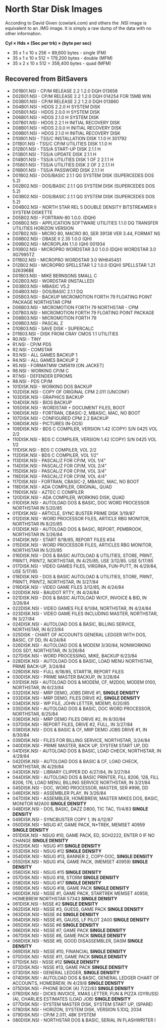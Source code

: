 # North Star Disk Images 

According to David Given (cowlark.com) and others the .NSI image is equivalent to an .IMG image. It is simply a raw dump of the data with no other information.

__Cyl × Hds × (Sec per trk) × (byte per sec)__

* 35 x 1 x 10 x 256 = 89,600 bytes - single (FM)
* 35 x 1 x 10 x 512 = 179,200 bytes - double (MFM)
* 35 x 2 x 10 x 512 = 358,400 bytes - quad (MFM)

## Recovered from BitSavers

* D01B01.NSI - CP/M RELEASE 2.2 1.2.0 DQH 013658
* D02B01.NSI - CP/M RELEASE 2.2 1.2.0 DQH 014254 FOR 15MB WIN
* D03B01.NSI - CP/M RELEASE 2.2 1.2.0 DQH 013860
* D04B01.NSI - HDOS 2.2.0 H SYSTEM DISK
* D05B01.NSI - HDOS 2.0.0 H SYSTEM DISK
* D06B01.NSI - HDOS 2.1.0 H SYSTEM DISK
* D07B01.NSI - HDOS 2.2.1 H INITIAL RECOVERY DISK
* D08B01.NSI - HDOS 2.0.0 H INITIAL RECOVERY DISK
* D09B01.NSI - HDOS 2.1.0 H INITIAL RECOVERY DISK
* D10B01.NSI - TSS/C INSTALLATION DISK 1.1.0 H 301792
* D11B01.NSI - TSS/C CP/M UTILITIES DISK 1.1.0 H
* D12B01.NSI - TSS/A START-UP DISK 2.1.1 H
* D13B01.NSI - TSS/A UPDATE DISK 2.1.1 H
* D14B01.NSI - TSS/A UTILITIES DISK 1 OF 2 2.1.1 H
* D15B01.NSI - TSS/A UTILITIES DISK 2 OF 2 2.1.1 H
* D16B01.NSI - TSS/A PASSWORD DISK 2.1.1 H
* D01B02.NSI - DOS/BASIC 2.1.1 QG SYSTEM DISK (SUPERCEDES DOS 5.2)
* D02B02.NSI - DOS/BASIC 2.1.1 QG SYSTEM DISK (SUPERCEDES DOS 5.2)
* D03B02.NSI - DOS/BASIC 2.1.1 QG SYSTEM DISK (SUPERCEDES DOS 5.2)
* D04B02.NSI - NORTH STAR REL 5 DOUBLE DENSITY BITSTREAMER II SYSTEM DISKETTE
* D05B02.NSI - FORTRAN-80 1.0.0. (DQH)
* D06B02.NSI - APPLICATION SOFTWARE UTILITIES 1.1.0 DQ TRANSFER UTILITIES HORIZON VERSION
* D07B02.NSI - MICRO 80, MACRO 80, SER 39138 VER 3.44, FORMAT NS
* D08B02.NSI - DBASE II 2.35 1.0.0 (QH)
* D09B02.NSI - MICROPLAN 1.1.0 (QH) 001934
* D10B02.NSI - MICROPRO WORDSTAR 3.0 1.0.0 (DQH) WORDSTAR 3.0 XG7995TZ
* D11B02.NSI - MICROPRO WORDSTAR 3.0 WH6454S1
* D12B02.NSI - MICROPRO SPELLSTAR 1.2 1.0.0 (DQH) SPELLSTAR 1.21 S26396BE
* D01B03.NSI - MIKE BERNSONS SMALL C
* D02B03.NSI - WORDSTAR (INSTALLED)
* D03B03.NSI - MBASIC V5.2
* D04B03.NSI - DOS/BASIC 2.1.1 DQ
* D05B03.NSI - BACKUP MICROMOTION FORTH 79 FLOATING POINT PACKAGE NORTHSTAR CPM
* D06B03.NSI - MICROMOTION FORTH 79 NORTHSTAR - CPM
* D07B03.NSI - MICROMOTION FORTH 79 FLOATING POINT PACKAGE
* D08B03.NSI - MICROMOTION FORTH 79
* D09B03.NSI - PASCAL Z
* D10B03.NSI - SAVE DISK - SUPERCALC
* D11B03.NSI - DISK FROM CRAY CMOS 1.1 UTILITIES
* R0.NSI - TINY
* R1.NSI - CP/M PDS
* R2.NSI - COMSTAR
* R3.NSI - ALL GAMES BACKUP 1
* R4.NSI - ALL GAMES BACKUP 2
* R5.NSI - FORMATMW CM5619 [ON JACKET]
* R6.NSI - WORKING CP/M C
* R7.NSI - DEFENDER EPROMS
* R8.NSI - PDS CP/M
* 101DISK.NSI - WORKING DOS BACKUP
* 102DISK.NSI - COPY OF ORIGINAL CPM 2.011 (UNCONF)
* 103DISK.NSI - GRAPHICS BACKUP
* 104DISK.NSI - BIOS BACKUP
* 105DISK.NSI - WORDSTAR + DOCUMENT FILES, BOOT
* 106DISK.NSI - FORTRAN, CBASIC-2, MBASIC, MAC, NO BOOT
* 107DISK.NSI - CONFIGURED CPM 2.2 BACKUP
* 108DISK.NSI - PICTURES (N-DOS)
* 109DISK.NSI - BDS C COMPILER, VERSION 1.42 (COPY) S/N 0425  VOL 2/2
* 110DISK.NSI - BDS C COMPILER, VERSION 1.42 (COPY) S/N 0425  VOL 1/2
* 111DISK.NSI - BDS C COMPILER, VOL 2/2
* 112DISK.NSI - BDS C COMPILER, VOL 1/2"
* 113DISK.NSI - PASCAL/Z FOR CP/M, VOL 1/4"
* 114DISK.NSI - PASCAL/Z FOR CP/M, VOL 2/4"
* 115DISK.NSI - PASCAL/Z FOR CP/M, VOL 3/4"
* 116DISK.NSI - PASCAL/Z FOR CP/M, VOL 4/4"
* 117DISK.NSI - FORTRAN, CBASIC-2, MBASIC, MAC, NO BOOT
* 118DISK.NSI - ADA COMPILER, ORIGINAL, QUAD
* 119DISK.NSI - AZTEC C COMPILER
* 120DISK.NSI - ADA COMPILER, WORKING DISK, QUAD
* 010DISK.NSI - AUTOLOAD DOS & BASIC, DOC  WORD PROCESSOR NORTHSTAR IN 5/20/85
* 011DISK.NSI - ARTICLE, SYNC BUSTER PRIME DISK 3/19/87
* 012DISK.NSI - WORD PROCESSOR FILES, ARTICLE  RBG MONITOR, NORTHSTAR IN 8/20/85
* 013DISK.NSI - AUTOLOAD DOS & BASIC, REPORT, PEMBROOK, NORTHSTAR IN 3/26/84
* 014DISK.NSI - START 6/18/85, REPORT FILES #34
* 015DISK.NSI - WORD PROCESSOR FILES, ARTICLES  RBG MONITOR, NORTHSTAR IN 5/20/85
* 016DISK.NSI - DOS & BASIC AUTOLOAD & UTILITIES, STORE, PRINT, PRINT1, PRINT2, NORTHSTAR, IN 4/25/85, USE 3/12/85. USE 5/17/85
* 017DISK.NSI - VIDEO GAMES FILES, VIRGINIA, FUN-PUTT, IN 4/29/84, USE 5/17/85
* 018DISK.NSI - DOS & BASIC AUTOLOAD & UTILITIES, STORE, PRINT, PRINT1, PRINT2, NORTHSTAR, IN 3/27/84
* 019DISK.NSI - VIDEO GAME FILES  3/12/85, IN 4/24/84
* 020DISK.NSI - BAUDOT RTTY, IN 4/24/84
* 021DISK.NSI - DOS & BASIC AUTOLOAD W/CF, INVOICE & BID, IN 3/26/84
* 022DISK.NSI - VIDEO GAMES  FILE 6/1/84, NORTHSTAR, IN 4/24/84
* 023DISK.NSI - VIDEO GAME FILES INCLUDING MASTER, NORTHSTAR, IN 3/27/84
* 024DISK.NSI - AUTOLOAD DOS & BASIC, BILLING SERVICE, NORTHSTAR, IN 6/23/84
* 025DISK - CHART OF ACCOUNTS  GENERAL LEDGER WITH DOS, BASIC, CF DD, IN 4/24/84
* 026DISK.NSI - AUTOLOAD DOS & MODEM 3/30/84, NONWORKING DOS  SD?, NORTHSTAR, IN 3/26/84
* 027DISK.NSI - WORD PROCESSING, MIKE, BACKUP 6/23/84
* 028DISK.NSI - AUTOLOAD DOS & BASIC, LOAD MENU NORTHSTAR, PRIME BACK-UP, 3/24/84
* 029DISK.NSI - FULL 6/18/85, START18, REPORT FILES
* 030DISK.NSI - PRIME MASTER BACKUP, IN 3/28/84
* 031DISK.NSI - AUTOLOAD DOS & MODEM, CF, M2D00, MODEM 0100, NORTHSTAR, IN 6/23/84
* 032DISK.NSI - MRP DEMO, JOBS DRIVE #1, __SINGLE DENSITY__
* 033DISK.NSI - MRP DEMO, FILES DRIVE #2, __SINGLE DENSITY__
* 034DISK.NSI - WP FILE, JOHN LETTER, MDEM1, 6/20/85
* 035DISK.NSI - AUTOLOAD DOS & BASIC, DOC  WORD PROCESSOR, NORTHSTAR, 6/25/84
* 036DISK.NSI - MRP DEMO  FILES DRIVE #2, IN 8/30/84
* 037DISK.NSI - REPORT FILES, DRIVE #2, FULL, IN 3/27/84
* 038DISK.NSI - DOS & BASIC & CF, MRP DEMO  JOBS DRIVE #1, IN 8/30/84
* 039DISK.NSI - FILES FOR BILLING SERVICE, NORTHSTAR, 3/24/84
* 040DISK.NSI - PRIME MASTER, BACK UP, SYSTEM START UP, DD
* 041DISK.NSI - AUTOLOAD DOS & BASIC, LOAD CHECK, NORTHSTAR, IN 4/29/84
* 042DISK.NSI - AUTOLOAD DOS & BASIC & CF, LOAD CHECK, NORTHSTAR, IN 4/29/84
* 043DISK.NSI - LIBRARY  CLIPPER DD 4/27/84, IN 3/27/84
* 044DISK.NSI - AUTOLOAD DOS & BASIC PRINTER, FILL 8206, 128, FILL 8206, 176, LOAD MENU, BILLING SERVICE NORTHSTAR, IN 3/21/84
* 045DISK.NSI - DOC, WORD PROCESSOR, MASTER, SER #998, DD
* 046DISK.NSI - ASSEMBLER  PLAY, IN 3/26/84
* 047DISK.NSI - ASSEMBLER, HOMEBREW, MASTER MIKES DOS, BASIC, MONITOR  M2A00  __SINGLE DENSITY__
* 048DISK.NSI - DOS, BASIC, DAZZ D800, TIC TAC, 11/4/83  __SINGLE DENSITY__
* 049DISK.NSI - SYNCBUSTER COPY 1, IN 4/12/87
* 050DISK.NSI - NSUG #7, GAME PACK, N*TREK, MEMSET 40959  __SINGLE DENSITY__
* 051DISK.NSI - NSUG #10, GAME PACK, ED, SCH2222, ENTER 0 IF NO CHANGE   __SINGLE DENSITY__
* 052DISK.NSI - NSUG #11  __SINGLE DENSITY__
* 053DISK.NSI - NSUG #12  __SINGLE DENSITY__
* 054DISK.NSI - NSUG #13, BANNER 2, COPY-DOC,  __SINGLE DENSITY__
* 055DISK.NSI - NSUG #14, GAME PACK, (MEMSET 40959)  __SINGLE DENSITY__
* 056DISK.NSI - NSUG #15  __SINGLE DENSITY__
* 057DISK.NSI - NSUG #16, STORM  __SINGLE DENSITY__
* 058DISK.NSI - NSUG #17  __SINGLE DENSITY__
* 059DISK.NSI - NSUG #18, GAME PACK  __SINGLE DENSITY__
* 060DISK.NSI - NSSE #1, GAME PACK, STARTREK MEMSET 40959, HOMEBREW NORTHSTAR 57343  __SINGLE DENSITY__
* 061DISK.NSI - NSSE #2  __SINGLE DENSITY__
* 062DISK.NSI - NSSE #3, GUESS, GAME PACK  __SINGLE DENSITY__
* 063DISK.NSI - NSSE #4  __SINGLE DENSITY__
* 064DISK.NSI - NSSE #5, GAUSS, LF PILOT 2A00  __SINGLE DENSITY__
* 065DISK.NSI - NSSE #6  __SINGLE DENSITY__
* 066DISK.NSI - NSSE #7, GAME PACK  __SINGLE DENSITY__
* 067DISK.NSI - NSSE #8, GAME PACK  __SINGLE DENSITY__
* 068DISK.NSI - NSSE #9, GOOD DISASSEMBLER, DASM  __SINGLE DENSITY__
* 069DISK.NSI - NSSE #10, FINANCIAL  __SINGLE DENSITY__
* 070DISK.NSI - NSSE #11, GAME PACK  __SINGLE DENSITY__
* 071DISK.NSI - NSSE #12  __SINGLE DENSITY__
* 072DISK.NSI - NSSE #13, GAME PACK  __SINGLE DENSITY__
* 073DISK.NSI - GENERAL LEDGER,  __SINGLE DENSITY__
* 074DISK.NSI - AUTOLOAD DOS & BASIC, GENERAL LEDGER  CHART OF ACCOUNTS, HOMEBREW, IN 4/29/8  __SINGLE DENSITY__
* 075DISK.NSI - PHONE BOOK (A) 7/22/83  __SINGLE DENSITY__
* 076DISK.NSI - DICKS INVOICE, XMAS LETTER, FUN & PIZZA (GYRUSS) (A), CHARLIES ESTIMATES (LOAD JOB)  __SINGLE DENSITY__
* 077DISK.NSI - SYSTEM MASTER DISK, SYSTEM START UP, (SPARE)
* 078DISK.NSI - HORIZON, SYSTEM DISK, VERSION 5.1DQ, 2034
* 079DISK.NSI - CP/M 2.011, 48K SYSTEM
* 080DISK.NSI - NORTHSTAR DOS & BASIC, SERIAL IN FLASHWRITER I